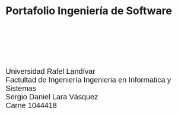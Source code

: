 # Portafolio Ingeniería de Software

<pre>                                                             <img
    src="https://d25nlln9isiu5y.cloudfront.net/wp-content/uploads/2018/09/url.jpg"
    width="100px"
    />
</pre>

<div style="font-family: Arial, Helvetica, sans-serif; float: left; font-size: 20px;">
        Universidad Rafel Landívar </br>
        Factultad de Ingeniería Ingenieria en Informatica y Sistemas </br>
        Sergio Daniel Lara Vásquez </br>
        Carne 1044418
</div>
    
